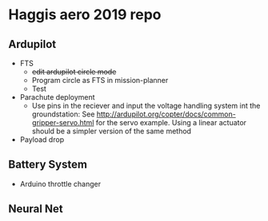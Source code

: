 # Haggis aero 2019 repo

## Ardupilot
* FTS
	* ~~edit ardupilot circle mode~~
	* Program circle as FTS in mission-planner
	* Test
* Parachute deployment
	* Use pins in the reciever and input the voltage handling system int the groundstation: See http://ardupilot.org/copter/docs/common-gripper-servo.html for the servo example. Using a linear actuator should be a simpler version of the same method
* Payload drop

## Battery System
* Arduino throttle changer

## Neural Net
